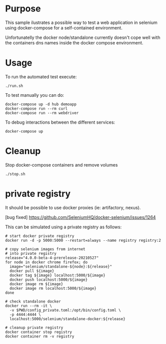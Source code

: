 # Purpose

This sample ilustrates a possible way to test a web application in selenium using docker-compose for a self-contained environment.

Unfortunatelly the docker node/standalone currently doesn't cope well with the containers dns names inside the docker compose environment.

# Usage

To run the automated test execute:
```shell
./run.sh
```

To test manually you can do:
```shell
docker-compose up -d hub demoapp
docker-compose run --rm curl
docker-compose run --rm webdriver
```

To debug interactions between the different services:
```shell
docker-compose up
```

# Cleanup
Stop docker-compose containers and remove volumes
```shell
./stop.sh
```

# private registry
It should be possible to use docker proxies (ie: artifactory, nexus).

[bug fixed] https://github.com/SeleniumHQ/docker-selenium/issues/1264

This can be simulated using a private registry as follows:
```shell
# start docker private registry
docker run -d -p 5000:5000 --restart=always --name registry registry:2

# copy selenium images from internet
# into private registry
release="4.0.0-beta-4-prerelease-20210527"
for node in docker chrome firefox; do
  image="selenium/standalone-${node}:${release}"
  docker pull ${image}
  docker tag ${image} localhost:5000/${image}
  docker push localhost:5000/${image}
  docker image rm ${image}
  docker image rm localhost:5000/${image}
done

# check standalone docker
docker run --rm -it \
  -v $PWD/config_private.toml:/opt/bin/config.toml \
  -p 4444:4444 \
  localhost:5000/selenium/standalone-docker:${release}

# cleanup private registry
docker container stop registry
docker container rm -v registry
```

